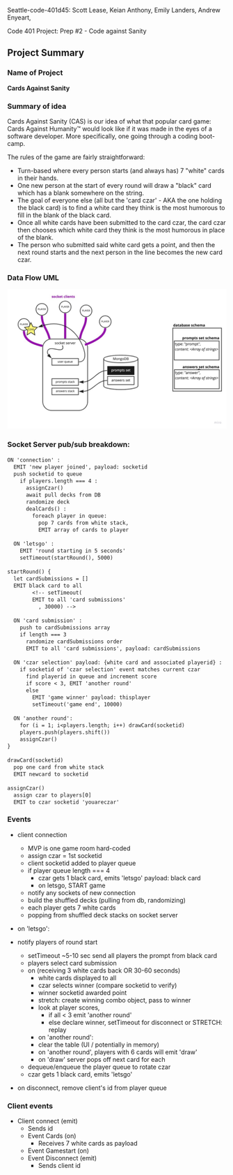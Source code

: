 Seattle-code-401d45: Scott Lease, Keian Anthony, Emily Landers, Andrew Enyeart,

Code 401 Project: Prep #2 - Code against Sanity

## Project Summary

### Name of Project

**Cards Against Sanity**

### Summary of idea

Cards Against Sanity (CAS) is our idea of what that popular card game: Cards Against Humanity™ would look like if it was made in the eyes of a software developer. More specifically, one going through a coding boot-camp.

The rules of the game are fairly straightforward:

* Turn-based where every person starts (and always has) 7 "white" cards in their hands.
* One new person at the start of every round will draw a "black" card which has a blank somewhere on the string.
* The goal of everyone else (all but the 'card czar' - AKA the one holding the black card) is to find a white card they think is the most humorous to fill in the blank of the black card.
* Once all white cards have been submitted to the card czar, the card czar then chooses which white card they think is the most humorous in place of the blank.
* The person who submitted said white card gets a point, and then the next round starts and the next person in the line becomes the new card czar.

### Data Flow UML

![Data Flow Diagram](./UML.jpg)

### Socket Server pub/sub breakdown:

```
ON 'connection' :
  EMIT 'new player joined', payload: socketid
  push socketid to queue
    if players.length === 4 :
      assignCzar()
      await pull decks from DB
      randomize deck  
      dealCards() : 
        foreach player in queue:
          pop 7 cards from white stack, 
          EMIT array of cards to player 
  
  ON 'letsgo' :
    EMIT 'round starting in 5 seconds'
    setTimeout(startRound(), 5000)

startRound() {
  let cardSubmissions = []
  EMIT black card to all
        <!-- setTimeout( 
        EMIT to all 'card submissions'
          , 30000) -->

  ON 'card submission' :
    push to cardSubmissions array
    if length === 3
      randomize cardSubmissions order
      EMIT to all 'card submissions', payload: cardSubmissions

  ON 'czar selection' payload: {white card and associated playerid} :
    if socketid of 'czar selection' event matches current czar
      find playerid in queue and increment score
      if score < 3, EMIT 'another round'
      else 
        EMIT 'game winner' payload: thisplayer 
        setTimeout('game end', 10000)
  
  ON 'another round':
    for (i = 1; i<players.length; i++) drawCard(socketid)
    players.push(players.shift())
    assignCzar()
}

drawCard(socketid) 
  pop one card from white stack
  EMIT newcard to socketid

assignCzar()
  assign czar to players[0]
  EMIT to czar socketid 'youareczar'

```

### Events

* client connection
  * MVP is one game room hard-coded
  * assign czar = 1st socketid
  * client socketid added to player queue
  * if player queue length === 4
    * czar gets 1 black card, emits 'letsgo' payload: black card
    * on letsgo, START game 
  * notify any sockets of new connection
  * build the shuffled decks (pulling from db, randomizing)
  * each player gets 7 white cards
  * popping from shuffled deck stacks on socket server

* on 'letsgo':
* notify players of round start
  * setTimeout ~5-10 sec send all players the prompt from black card
  * players select card submission
  * on (receiving 3 white cards back OR 30-60 seconds)
    * white cards displayed to all
    * czar selects winner (compare socketid to verify)
    * winner socketid awarded point
    * stretch: create winning combo object, pass to winner
    * look at player scores, 
      * if all < 3 emit 'another round'
      * else declare winner, setTimeout for disconnect or STRETCH: replay
    * on 'another round':
    * clear the table (UI / potentially in memory)
    * on 'another round', players with 6 cards will emit 'draw'
    * on 'draw' server pops off next card for each
  * dequeue/enqueue the player queue to rotate czar
  * czar gets 1 black card, emits 'letsgo'

* on disconnect, remove client's id from player queue

### Client events

* Client connect (emit)
  * Sends id
  * Event Cards (on)
    * Receives 7 white cards as payload
  * Event Gamestart (on)
  * Event Disconnect (emit)
    * Sends client id

